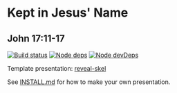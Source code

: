 # Kept in Jesus' Name
## John 17:11-17

[![Build status](https://api.travis-ci.com/sermons/kept.svg)](https://travis-ci.com/github/sermons/kept)
[![Node deps](https://david-dm.org/sermons/kept.svg)](https://david-dm.org/sermons/kept)
[![Node devDeps](https://david-dm.org/sermons/kept/dev-status.svg)](https://david-dm.org/sermons/kept?type=dev)

Template presentation: [reveal-skel](https://github.com/sermons/reveal-skel)

See [INSTALL.md](INSTALL.md)
for how to make your own presentation.
